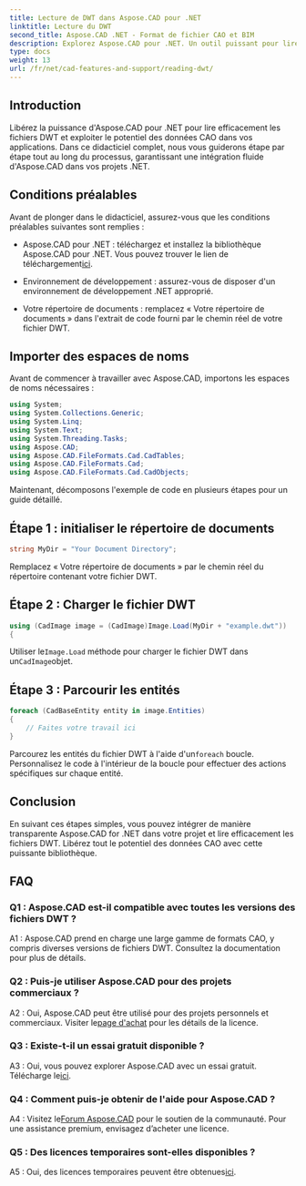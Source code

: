 ```yaml
---
title: Lecture de DWT dans Aspose.CAD pour .NET
linktitle: Lecture du DWT
second_title: Aspose.CAD .NET - Format de fichier CAO et BIM
description: Explorez Aspose.CAD pour .NET. Un outil puissant pour lire les fichiers DWT sans effort. Améliorez l’intégration de vos données CAO avec notre didacticiel convivial.
type: docs
weight: 13
url: /fr/net/cad-features-and-support/reading-dwt/
---
```

## Introduction

Libérez la puissance d'Aspose.CAD pour .NET pour lire efficacement les fichiers DWT et exploiter le potentiel des données CAO dans vos applications. Dans ce didacticiel complet, nous vous guiderons étape par étape tout au long du processus, garantissant une intégration fluide d'Aspose.CAD dans vos projets .NET.

## Conditions préalables

Avant de plonger dans le didacticiel, assurez-vous que les conditions préalables suivantes sont remplies :

-  Aspose.CAD pour .NET : téléchargez et installez la bibliothèque Aspose.CAD pour .NET. Vous pouvez trouver le lien de téléchargement[ici](https://releases.aspose.com/cad/net/).

- Environnement de développement : assurez-vous de disposer d'un environnement de développement .NET approprié.

- Votre répertoire de documents : remplacez « Votre répertoire de documents » dans l'extrait de code fourni par le chemin réel de votre fichier DWT.

## Importer des espaces de noms

Avant de commencer à travailler avec Aspose.CAD, importons les espaces de noms nécessaires :

```csharp
using System;
using System.Collections.Generic;
using System.Linq;
using System.Text;
using System.Threading.Tasks;
using Aspose.CAD;
using Aspose.CAD.FileFormats.Cad.CadTables;
using Aspose.CAD.FileFormats.Cad;
using Aspose.CAD.FileFormats.Cad.CadObjects;
```

Maintenant, décomposons l'exemple de code en plusieurs étapes pour un guide détaillé.

## Étape 1 : initialiser le répertoire de documents

```csharp
string MyDir = "Your Document Directory";
```

Remplacez « Votre répertoire de documents » par le chemin réel du répertoire contenant votre fichier DWT.

## Étape 2 : Charger le fichier DWT

```csharp
using (CadImage image = (CadImage)Image.Load(MyDir + "example.dwt"))
{
```

 Utiliser le`Image.Load` méthode pour charger le fichier DWT dans un`CadImage`objet.

## Étape 3 : Parcourir les entités

```csharp
foreach (CadBaseEntity entity in image.Entities)
{
    // Faites votre travail ici
}
```

 Parcourez les entités du fichier DWT à l'aide d'un`foreach` boucle. Personnalisez le code à l'intérieur de la boucle pour effectuer des actions spécifiques sur chaque entité.

## Conclusion

En suivant ces étapes simples, vous pouvez intégrer de manière transparente Aspose.CAD for .NET dans votre projet et lire efficacement les fichiers DWT. Libérez tout le potentiel des données CAO avec cette puissante bibliothèque.

## FAQ

### Q1 : Aspose.CAD est-il compatible avec toutes les versions des fichiers DWT ?

A1 : Aspose.CAD prend en charge une large gamme de formats CAO, y compris diverses versions de fichiers DWT. Consultez la documentation pour plus de détails.

### Q2 : Puis-je utiliser Aspose.CAD pour des projets commerciaux ?

 A2 : Oui, Aspose.CAD peut être utilisé pour des projets personnels et commerciaux. Visiter le[page d'achat](https://purchase.aspose.com/buy) pour les détails de la licence.

### Q3 : Existe-t-il un essai gratuit disponible ?

 A3 : Oui, vous pouvez explorer Aspose.CAD avec un essai gratuit. Télécharge le[ici](https://releases.aspose.com/).

### Q4 : Comment puis-je obtenir de l'aide pour Aspose.CAD ?

 A4 : Visitez le[Forum Aspose.CAD](https://forum.aspose.com/c/cad/19) pour le soutien de la communauté. Pour une assistance premium, envisagez d’acheter une licence.

### Q5 : Des licences temporaires sont-elles disponibles ?

 A5 : Oui, des licences temporaires peuvent être obtenues[ici](https://purchase.aspose.com/temporary-license/).
